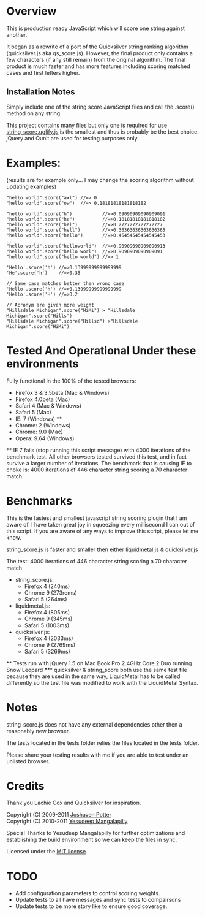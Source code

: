 # Overview
This is production ready JavaScript which will score one string against another.

It began as a rewrite of a port of the Quicksilver string ranking algorithm (quicksilver.js aka qs_score.js). 
However, the final product only contains a few characters (if any still remain) from the original algorithm. 
The final product is much faster and has more features including scoring matched cases and first letters higher.

## Installation Notes
Simply include one of the string score JavaScript files and call the .score() method on any string.

This project contains many files but only one is required for use 
[string_score.uglify.js](https://github.com/joshaven/string_score/raw/master/string_score.uglify.js) 
is the smallest and thus is probably be the best choice.  jQuery and Qunit are used for testing purposes only.

# Examples: 
(results are for example only... I may change the scoring algorithm without updating examples)

    "hello world".score("axl") //=> 0  
    "hello world".score("ow")  //=> 0.18181818181818182  

    "hello world".score("h")           //=>0.09090909090909091  
    "hello world".score("he")          //=>0.18181818181818182  
    "hello world".score("hel")         //=>0.2727272727272727  
    "hello world".score("hell")        //=>0.36363636363636365  
    "hello world".score("hello")       //=>0.45454545454545453  
    ...
    "hello world".score("helloworld")  //=>0.90909090909090913  
    "hello world".score("hello worl")  //=>0.9090909090909091  
    "hello world".score("hello world") //=> 1  

    'Hello'.score('h') //=>0.13999999999999999  
    'He'.score('h')    //=>0.35  

    // Same case matches better then wrong case  
    'Hello'.score('h') //=>0.13999999999999999  
    'Hello'.score('H') //=>0.2  

    // Acronym are given more weight  
    "Hillsdale Michigan".score("HiMi") > "Hillsdale Michigan".score("Hills")
    "Hillsdale Michigan".score("Hillsd") >"Hillsdale Michigan".score("HiMi")



# Tested And Operational Under these environments

Fully functional in the 100% of the tested browsers:

* Firefox 3 & 3.5beta (Mac & Windows)
* Firefox 4.0beta (Mac)
* Safari 4 (Mac & Windows)
* Safari 5 (Mac)
* IE: 7 (Windows) **
* Chrome: 2 (Windows)
* Chrome: 9.0 (Mac)
* Opera: 9.64 (Windows)

** IE 7 fails (stop running this script message) with 4000 iterations 
of the benchmark test. All other browsers tested survived this test, 
and in fact survive a larger number of iterations.  The benchmark 
that is causing IE to choke is: 4000 iterations of 446 character 
string scoring a 70 character match.

# Benchmarks
This is the fastest and smallest javascript string scoring plugin 
that I am aware of.  I have taken great joy in squeezing every 
millisecond I can out of this script.  If you are aware of any 
ways to improve this script, please let me know.

string_score.js is faster and smaller then either liquidmetal.js & quicksilver.js

The test: 4000 iterations of 446 character string scoring a 70 character match

* string_score.js: 
  * Firefox 4 (240ms) 
  * Chrome 9 (273rems) 
  * Safari 5 (264ms)
* liquidmetal.js:  
  * Firefox 4 (805ms) 
  * Chrome 9 (345ms) 
  * Safari 5 (1003ms)
* quicksilver.js:  
  * Firefox 4 (2033ms) 
  * Chrome 9 (2769ms) 
  * Safari 5 (3269ms)

** Tests run with jQuery 1.5 on Mac Book Pro 2.4GHz Core 2 Duo running Snow Leopard
*** quicksilver & string_score both use the same test file because they are used in the 
same way, LiquidMetal has to be called differently so the test file was modified to work
with the LiquidMetal Syntax.


# Notes
string_score.js does not have any external dependencies 
other then a reasonably new browser.

The tests located in the tests folder relies the files 
located in the tests folder.

Please share your testing results with me if you are 
able to test under an unlisted browser.

# Credits
Thank you Lachie Cox and Quicksilver for inspiration.

Copyright (C) 2009-2011 [Joshaven Potter](mailto://yourtech@gmail.com)  
Copyright (C) 2010-2011 [Yesudeep Mangalapilly](mailto://yesudeep@gmail.com)  

Special Thanks to Yesudeep Mangalapilly for further optimizations and
establishing the build environment so we can keep the files in sync.

Licensed under the [MIT license](http://www.opensource.org/licenses/mit-license.php).


# TODO
- Add configuration parameters to control scoring weights.
- Update tests to all have messages and sync tests to compairsons
- Update tests to be more story like to ensure good coverage.
